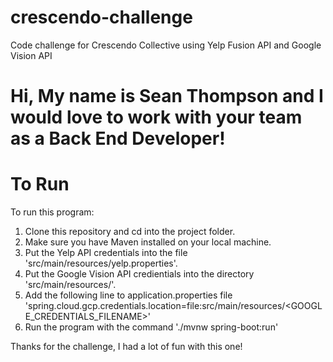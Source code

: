 # crescendo-challenge
Code challenge for Crescendo Collective using Yelp Fusion API and Google Vision API

<h1>Hi, My name is Sean Thompson and I would love to work with your team as a Back End Developer!</h1>

# To Run
To run this program: <br>
1. Clone this repository and cd into the project folder.<br>
2. Make sure you have Maven installed on your local machine.<br>
3. Put the Yelp API credentials into the file 'src/main/resources/yelp.properties'.<br>
4. Put the Google Vision API credientials into the directory 'src/main/resources/'.<br>
5. Add the following line to application.properties file 'spring.cloud.gcp.credentials.location=file:src/main/resources/<GOOGLE_CREDENTIALS_FILENAME>'<br>
6. Run the program with the command './mvnw spring-boot:run'<br>

Thanks for the challenge, I had a lot of fun with this one!
